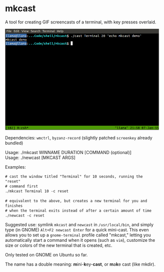 # mkcast

A tool for creating GIF screencasts of a terminal, with key presses overlaid.

![](demo.gif)

Dependencies: `wmctrl`, `byzanz-record` (slightly patched `screenkey` already bundled)

Usage: ./mkcast WINNAME DURATION [COMMAND (optional)]  
Usage: ./newcast [MKCAST ARGS]

Examples:

    # cast the window titled "Terminal" for 10 seconds, running the "reset"
    # command first
    ./mkcast Terminal 10 -c reset

    # equivalent to the above, but creates a new terminal for you and finishes
    # when the terminal exits instead of after a certain amount of time
    ./newcast -c reset

Suggested use: symlink `mkcast` and `newcast` in `/usr/local/bin`, and simply type (in GNOME) `Alt+F2 newcast Enter` for a quick mini-cast. This even allows you to set up a `gnome-terminal` profile called "mkcast," letting you automatically start a command when it opens (such as `vim`), customize the size or colors of the new terminal that is created, etc.

Only tested on GNOME on Ubuntu so far.

The name has a double meaning: **m**ini-**k**ey-**cast**, or **m**a**k**e cast (like mkdir).
